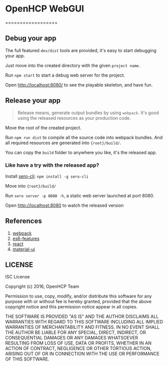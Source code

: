 # OpenHCP WebGUI
==================

## Debug your app ##

The full featured `dev/dist` tools are provided, it's easy to start debugging your app.

Just move into the created directory with the given `project name`.

Run `npm start` to start a debug web server for the project.

Open [http://localhost:8080/](http://localhost:8080/) to see the playable skeleton, and have fun.


## Release your app ##

> Release means, generate output bundles by using `webpack`. It's good using the released resources as your production code.

Move the root of the created project.

Run `npm run dist` to compile all the source code into webpack bundles. And all required resources are generated into `{root}/build/`.

You can copy the `build` folder to anywhere you like, it's the released app.

### Like have a try with the released app? ###

Install [sero-cli](https://github.com/leftstick/Sero-cli): `npm install -g sero-cli`

Move into `{root}/build/`

Run `sero server -p 8080 -h`, a static web server launched at port 8080.

Open [http://localhost:8080](http://localhost:8080) to watch the released version


## References ##

1. [webpack](http://webpack.github.io/)
2. [es6-features](https://github.com/lukehoban/es6features)
3. [react](http://facebook.github.io/react/)
4. [material-ui](http://material-ui.com)


## LICENSE ##

ISC License

Copyright (c) 2016, OpenHCP Team

Permission to use, copy, modify, and/or distribute this software for any purpose with or without fee is hereby granted, provided that the above copyright notice and this permission notice appear in all copies.

THE SOFTWARE IS PROVIDED "AS IS" AND THE AUTHOR DISCLAIMS ALL WARRANTIES WITH REGARD TO THIS SOFTWARE INCLUDING ALL IMPLIED WARRANTIES OF MERCHANTABILITY AND FITNESS. IN NO EVENT SHALL THE AUTHOR BE LIABLE FOR ANY SPECIAL, DIRECT, INDIRECT, OR CONSEQUENTIAL DAMAGES OR ANY DAMAGES WHATSOEVER RESULTING FROM LOSS OF USE, DATA OR PROFITS, WHETHER IN AN ACTION OF CONTRACT, NEGLIGENCE OR OTHER TORTIOUS ACTION, ARISING OUT OF OR IN CONNECTION WITH THE USE OR PERFORMANCE OF THIS SOFTWARE.
